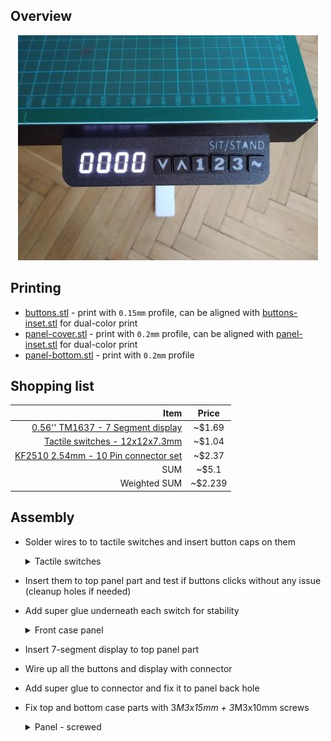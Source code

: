 ## Overview

<p align="center">
  <img src="./img/panel-v2/panel.jpg"/>
</p>

## Printing

- [buttons.stl](../models/panel-v2/buttons.stl) - print with `0.15mm` profile, can be aligned with [buttons-inset.stl](../models/panel-v2/buttons-inset.stl) for dual-color print
- [panel-cover.stl](../models/panel-v2/panel-cover.stl) - print with `0.2mm` profile, can be aligned with [panel-inset.stl](../models/panel-v2/panel-inset.stl) for dual-color print
- [panel-bottom.stl](../models/panel-v2/panel-bottom.stl) - print with `0.2mm` profile

## Shopping list

|                                                                                                                                                        Item |  Price  |
| ----------------------------------------------------------------------------------------------------------------------------------------------------------: | :-----: |
|      [0.56'' TM1637 - 7 Segment display](https://www.ebay.com/itm/0-56-TM1637-4Bit-Digital-LED-7-Segment-Clock-Tube-Display-For-Arduino-White/172971714554) | ~$1.69  |
|        [Tactile switches - 12x12x7.3mm](https://www.ebay.com/itm/20-500Pcs-Square-Cap-12mm-Tactile-Momentary-Push-Button-Switches-12x12x7-3mm/183319341164) | ~$1.04  |
| [KF2510 2.54mm - 10 Pin connector set](https://www.ebay.com/itm/KF2510-2-54MM-Connector-Sets-Housing-Header-Crimps-Straight-90-2-3-4-5-10-Pin/223503280182) | ~$2.37  |
|                                                                                                                                                         SUM |  ~$5.1  |
|                                                                                                                                                Weighted SUM | ~$2.239 |

## Assembly

- Solder wires to to tactile switches and insert button caps on them
  <details>
    <summary>Tactile switches</summary>
    <p align="center">
      <img src="./img/panel-v2/switches.jpg"/>
    </p>
  </details>

- Insert them to top panel part and test if buttons clicks without any issue (cleanup holes if needed)
- Add super glue underneath each switch for stability
  <details>
    <summary>Front case panel</summary>
    <p align="center">
      <img src="./img/panel-v2/front.jpg"/>
    </p>
  </details>

- Insert 7-segment display to top panel part
- Wire up all the buttons and display with connector
- Add super glue to connector and fix it to panel back hole
- Fix top and bottom case parts with 3*M3x15mm + 3*M3x10mm screws
  <details>
    <summary>Panel - screwed</summary>
    <p align="center">
      <img src="./img/panel-v2/back.jpg"/>
    </p>
  </details>
